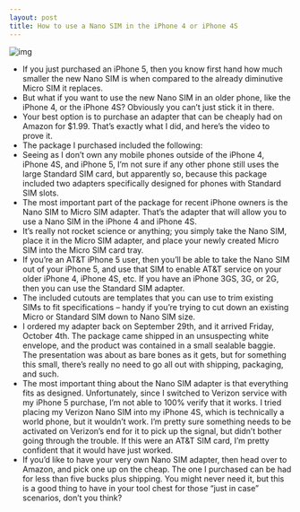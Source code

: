 ```yaml
---
layout: post
title: How to use a Nano SIM in the iPhone 4 or iPhone 4S
---
```

![img](http://media.idownloadblog.com/wp-content/uploads/2012/10/Nano-SIM-adapter.png)
* If you just purchased an iPhone 5, then you know first hand how much smaller the new Nano SIM is when compared to the already diminutive Micro SIM it replaces.
* But what if you want to use the new Nano SIM in an older phone, like the iPhone 4, or the iPhone 4S? Obviously you can’t just stick it in there.
* Your best option is to purchase an adapter that can be cheaply had on Amazon for $1.99. That’s exactly what I did, and here’s the video to prove it.
* The package I purchased included the following:
* Seeing as I don’t own any mobile phones outside of the iPhone 4, iPhone 4S, and iPhone 5, I’m not sure if any other phone still uses the large Standard SIM card, but apparently so, because this package included two adapters specifically designed for phones with Standard SIM slots.
* The most important part of the package for recent iPhone owners is the Nano SIM to Micro SIM adapter. That’s the adapter that will allow you to use a Nano SIM in the iPhone 4 and iPhone 4S.
* It’s really not rocket science or anything; you simply take the Nano SIM, place it in the Micro SIM adapter, and place your newly created Micro SIM into the Micro SIM card tray.
* If you’re an AT&T iPhone 5 user, then you’ll be able to take the Nano SIM out of your iPhone 5, and use that SIM to enable AT&T service on your older iPhone 4, iPhone 4S, etc. If you have an iPhone 3GS, 3G, or 2G, then you can use the Standard SIM adapter.
* The included cutouts are templates that you can use to trim existing SIMs to fit specifications – handy if you’re trying to cut down an existing Micro or Standard SIM down to Nano SIM size.
* I ordered my adapter back on September 29th, and it arrived Friday, October 4th. The package came shipped in an unsuspecting white envelope, and the product was contained in a small sealable baggie. The presentation was about as bare bones as it gets, but for something this small, there’s really no need to go all out with shipping, packaging, and such.
* The most important thing about the Nano SIM adapter is that everything fits as designed. Unfortunately, since I switched to Verizon service with my iPhone 5 purchase, I’m not able to 100% verify that it works. I tried placing my Verizon Nano SIM into my iPhone 4S, which is technically a world phone, but it wouldn’t work. I’m pretty sure something needs to be activated on Verizon’s end for it to pick up the signal, but didn’t bother going through the trouble. If this were an AT&T SIM card, I’m pretty confident that it would have just worked.
* If you’d like to have your very own Nano SIM adapter, then head over to Amazon, and pick one up on the cheap. The one I purchased can be had for less than five bucks plus shipping. You might never need it, but this is a good thing to have in your tool chest for those “just in case” scenarios, don’t you think?

